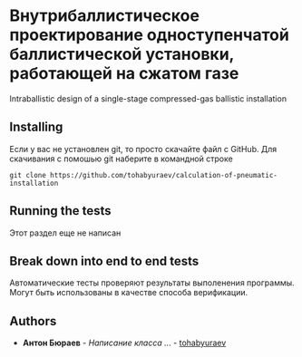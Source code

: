 # Внутрибаллистическое проектирование одноступенчатой баллистической установки, работающей на сжатом газе
Intraballistic design of a single-stage compressed-gas ballistic installation

## Installing
Если у вас не установлен git, то просто скачайте файл с GitHub. Для скачивания с помошью git наберите в командной строке
```
git clone https://github.com/tohabyuraev/calculation-of-pneumatic-installation
```

## Running the tests
Этот раздел еще не написан

## Break down into end to end tests
Автоматические тесты проверяют результаты выполенения программы.
Могут быть использованы в качестве способа верификации.

## Authors
* **Антон Бюраев** - *Написание класса ...* - [tohabyuraev](https://github.com/tohabyuraev)